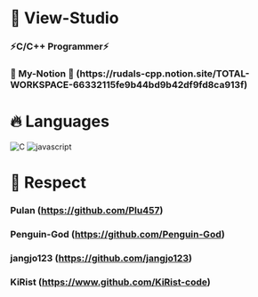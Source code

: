 <h1> 🚀 View-Studio </h1>
<h3>⚡C/C++ Programmer⚡</h3>
<h3>📖 My-Notion 📖 (https://rudals-cpp.notion.site/TOTAL-WORKSPACE-66332115fe9b44bd9b42df9fd8ca913f)</h3>

<h1> 🔥 Languages </h1>

![C](https://img.shields.io/badge/C-A8B9CC?style=for-the-badge&logo=C&logoColor=white)
![javascript](https://img.shields.io/badge/Javascript-F7DF1E?style=for-the-badge&logo=Javascript&logoColor=black)

<h1>🙏 Respect</h1>

### Pulan (https://github.com/Plu457)
### Penguin-God (https://github.com/Penguin-God)
### jangjo123 (https://github.com/jangjo123)
### KiRist (https://www.github.com/KiRist-code)
